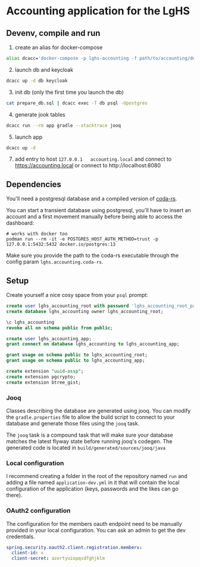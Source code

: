 # Accounting application for the LgHS


## Devenv, compile and run

1. create an alias for docker-compose
```bash
alias dcacc='docker-compose -p lghs-accounting -f path/to/accounting/dev-env/docker-compose.yml'
```

2. launch db and keycloak
```bash
dcacc up -d db keycloak
```

3. init db (only the first time you launch the db)
```bash
cat prepare_db.sql | dcacc exec -T db psql -Upostgres
```

4. generate jook tables
```bash
dcacc run --rm app gradle --stacktrace jooq
```

5. launch app
```bash
dcacc up -d
```

7. add entry to host `127.0.0.1   accounting.local` and connect to https://accounting.local or connect to http://localhost:8080




## Dependencies

You'll need a postgresql database and a compiled version of [coda-rs](https://github.com/bendem/coda-rs/tree/develop).

You can start a transient database using postgresql, you'll have to insert an account and a first movement manually
before being able to access the dashboard:
```shell
# works with docker too
podman run --rm -it -e POSTGRES_HOST_AUTH_METHOD=trust -p 127.0.0.1:5432:5432 docker.io/postgres:13
```

Make sure you provide the path to the coda-rs executable through the config param `lghs.accounting.coda-rs`.

## Setup

Create yourself a nice cosy space from your `psql` prompt:

```sql
create user lghs_accounting_root with password 'lghs_accounting_root_password'; -- change it really
create database lghs_accounting owner lghs_accounting_root;

\c lghs_accounting
revoke all on schema public from public;

create user lghs_accounting_app;
grant connect on database lghs_accounting to lghs_accounting_app;

grant usage on schema public to lghs_accounting_root;
grant usage on schema public to lghs_accounting_app;

create extension "uuid-ossp";
create extension pgcrypto;
create extension btree_gist;
```


### Jooq

Classes describing the database are generated using jooq. You can modify the `gradle.properties` file to allow 
the build script to connect to your database and generate those files using the `jooq` task.

The `jooq` task is a compound task that will make sure your database matches the latest flyway state before running
jooq's codegen. The generated code is located in `build/generated/sources/jooq/java`


### Local configuration

I recommend creating a folder in the root of the repository named `run` and adding a file named `application-dev.yml`
in it that will contain the local configuration of the application (keys, passwords and the likes can go there).


### OAuth2 configuration

The configuration for the members oauth endpoint need to be manually provided in your local configuration. You can ask
an admin to get the dev credentials.

```yaml
spring.security.oauth2.client.registration.members:
  client-id: x
  client-secret: azertyuiopqsdfghjklm
```
